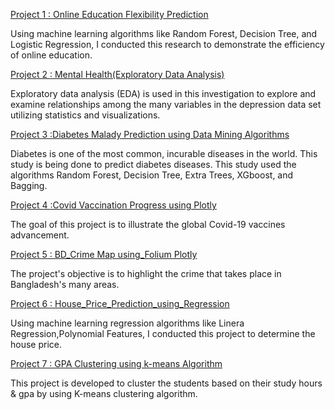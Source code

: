 
[Project 1 : Online Education Flexibility Prediction](https://github.com/AdminGirl/Online-Education-Flexibility-Level-Prediction/blob/main/Online_Education_Flexilbility_Level_Prediction.ipynb)

Using machine learning algorithms like Random Forest, Decision Tree, and Logistic Regression, I conducted this research to demonstrate the efficiency of online education.


[Project 2 : Mental Health(Exploratory Data Analysis)](https://github.com/AdminGirl/Mental-Health-Exploratory-Data-Analysis-/blob/main/Mental_Health(Exploratory_Data_Analysis).ipynb)

Exploratory data analysis (EDA) is used in this investigation to explore and examine relationships among the many variables in the depression data set utilizing statistics and visualizations.


[Project 3 :Diabetes Malady Prediction using Data Mining Algorithms](https://github.com/AdminGirl/Data-Science-Project/blob/feature/controller/diabetecs.ipynb)

Diabetes is one of the most common, incurable diseases in the world. This study is being done to predict diabetes diseases. This study used the algorithms Random Forest, Decision Tree, Extra Trees, XGboost, and Bagging.


[Project 4 :Covid Vaccination Progress using Plotly](https://github.com/AdminGirl/Data-Visualization-Projects/blob/main/Covid_Vaccination_Progress_using_Plotly_%28Data_Visualization_Project%29.ipynb)

The goal of this project is to illustrate the global Covid-19 vaccines advancement.


[Project 5 : BD_Crime Map using_Folium
Plotly](https://github.com/AdminGirl/Data-Visualization-Projects/blob/main/BD_Crime_Map_using_Folium.ipynb)

The project's objective is to highlight the crime that takes place in Bangladesh's many areas.



[Project 6 : House_Price_Prediction_using_Regression](https://github.com/AdminGirl/Saida-s-project/blob/main/House_Price_Prediction_using_Regression.ipynb)

Using machine learning regression algorithms like Linera Regression,Polynomial Features, I conducted this project to determine the house price.

[Project 7 : GPA Clustering using k-means Algorithm](https://github.com/AdminGirl/Saida-s-project/blob/main/GPA_Clustering_using_k_means.ipynb)

This project is developed to cluster the students based on their study hours & gpa by using K-means clustering algorithm.
